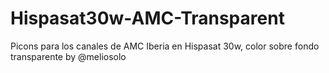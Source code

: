 # Hispasat30w-AMC-Transparent
Picons para los canales de AMC Iberia en Hispasat 30w, color sobre fondo transparente by @meliosolo

